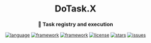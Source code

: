 <div id="header" align="center">
    <h1>DoTask.X</h1>
    <h3>👷 Task registry and execution</h3>
</div>

<div id="badges" align="center">

[![language](https://img.shields.io/badge/Java%2017-e6892e)](https://github.com/justedlev/dotask.x)
[![framework](https://img.shields.io/badge/Spring%20Framework%206-6cb52d)](https://github.com/justedlev/dotask.x)
[![framework](https://img.shields.io/badge/Spring%20Boot%203-6cb52d)](https://github.com/justedlev/dotask.x)
[![license](https://img.shields.io/github/license/justedlev/dotask.x)](https://github.com/justedlev/dotask.x)
[![stars](https://img.shields.io/github/stars/justedlev/dotask.x)](https://github.com/justedlev/dotask.x/star)
[![issues](https://img.shields.io/github/issues/justedlev/dotask.x)](https://github.com/justedlev/dotask.x/issues)

</div>
